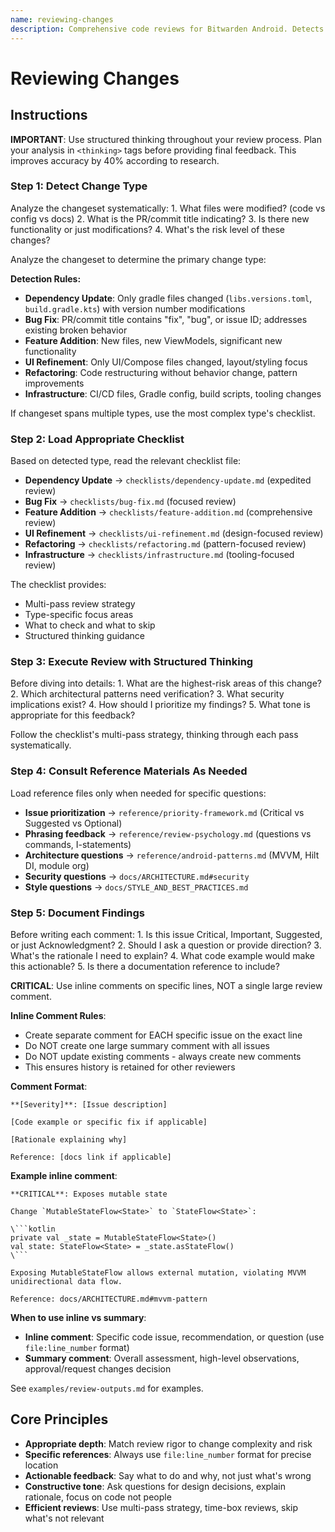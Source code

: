 ```yaml
---
name: reviewing-changes
description: Comprehensive code reviews for Bitwarden Android. Detects change type (dependency update, bug fix, feature, UI, refactoring, infrastructure) and applies appropriate review depth. Validates MVVM patterns, Hilt DI, security requirements, and test coverage per project standards. Use when reviewing pull requests, checking commits, analyzing code changes, or evaluating architectural compliance.
---
```


# Reviewing Changes

## Instructions

**IMPORTANT**: Use structured thinking throughout your review process. Plan your analysis in `<thinking>` tags before providing final feedback. This improves accuracy by 40% according to research.

### Step 1: Detect Change Type

<thinking>
Analyze the changeset systematically:
1. What files were modified? (code vs config vs docs)
2. What is the PR/commit title indicating?
3. Is there new functionality or just modifications?
4. What's the risk level of these changes?
</thinking>

Analyze the changeset to determine the primary change type:

**Detection Rules:**
- **Dependency Update**: Only gradle files changed (`libs.versions.toml`, `build.gradle.kts`) with version number modifications
- **Bug Fix**: PR/commit title contains "fix", "bug", or issue ID; addresses existing broken behavior
- **Feature Addition**: New files, new ViewModels, significant new functionality
- **UI Refinement**: Only UI/Compose files changed, layout/styling focus
- **Refactoring**: Code restructuring without behavior change, pattern improvements
- **Infrastructure**: CI/CD files, Gradle config, build scripts, tooling changes

If changeset spans multiple types, use the most complex type's checklist.

### Step 2: Load Appropriate Checklist

Based on detected type, read the relevant checklist file:

- **Dependency Update** → `checklists/dependency-update.md` (expedited review)
- **Bug Fix** → `checklists/bug-fix.md` (focused review)
- **Feature Addition** → `checklists/feature-addition.md` (comprehensive review)
- **UI Refinement** → `checklists/ui-refinement.md` (design-focused review)
- **Refactoring** → `checklists/refactoring.md` (pattern-focused review)
- **Infrastructure** → `checklists/infrastructure.md` (tooling-focused review)

The checklist provides:
- Multi-pass review strategy
- Type-specific focus areas
- What to check and what to skip
- Structured thinking guidance

### Step 3: Execute Review with Structured Thinking

<thinking>
Before diving into details:
1. What are the highest-risk areas of this change?
2. Which architectural patterns need verification?
3. What security implications exist?
4. How should I prioritize my findings?
5. What tone is appropriate for this feedback?
</thinking>

Follow the checklist's multi-pass strategy, thinking through each pass systematically.

### Step 4: Consult Reference Materials As Needed

Load reference files only when needed for specific questions:

- **Issue prioritization** → `reference/priority-framework.md` (Critical vs Suggested vs Optional)
- **Phrasing feedback** → `reference/review-psychology.md` (questions vs commands, I-statements)
- **Architecture questions** → `reference/android-patterns.md` (MVVM, Hilt DI, module org)
- **Security questions** → `docs/ARCHITECTURE.md#security`
- **Style questions** → `docs/STYLE_AND_BEST_PRACTICES.md`

### Step 5: Document Findings

<thinking>
Before writing each comment:
1. Is this issue Critical, Important, Suggested, or just Acknowledgment?
2. Should I ask a question or provide direction?
3. What's the rationale I need to explain?
4. What code example would make this actionable?
5. Is there a documentation reference to include?
</thinking>

**CRITICAL**: Use inline comments on specific lines, NOT a single large review comment.

**Inline Comment Rules**:
- Create separate comment for EACH specific issue on the exact line
- Do NOT create one large summary comment with all issues
- Do NOT update existing comments - always create new comments
- This ensures history is retained for other reviewers

**Comment Format**:
```
**[Severity]**: [Issue description]

[Code example or specific fix if applicable]

[Rationale explaining why]

Reference: [docs link if applicable]
```

**Example inline comment**:
```
**CRITICAL**: Exposes mutable state

Change `MutableStateFlow<State>` to `StateFlow<State>`:

\```kotlin
private val _state = MutableStateFlow<State>()
val state: StateFlow<State> = _state.asStateFlow()
\```

Exposing MutableStateFlow allows external mutation, violating MVVM unidirectional data flow.

Reference: docs/ARCHITECTURE.md#mvvm-pattern
```

**When to use inline vs summary**:
- **Inline comment**: Specific code issue, recommendation, or question (use `file:line_number` format)
- **Summary comment**: Overall assessment, high-level observations, approval/request changes decision

See `examples/review-outputs.md` for examples.

## Core Principles

- **Appropriate depth**: Match review rigor to change complexity and risk
- **Specific references**: Always use `file:line_number` format for precise location
- **Actionable feedback**: Say what to do and why, not just what's wrong
- **Constructive tone**: Ask questions for design decisions, explain rationale, focus on code not people
- **Efficient reviews**: Use multi-pass strategy, time-box reviews, skip what's not relevant
